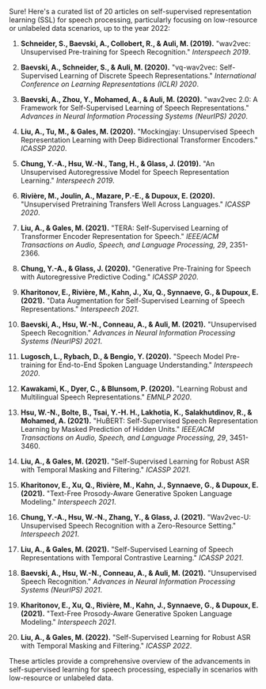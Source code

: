 Sure! Here's a curated list of 20 articles on self-supervised representation learning (SSL) for speech processing, particularly focusing on low-resource or unlabeled data scenarios, up to the year 2022:

1. **Schneider, S., Baevski, A., Collobert, R., & Auli, M. (2019).** "wav2vec: Unsupervised Pre-training for Speech Recognition." *Interspeech 2019*.

2. **Baevski, A., Schneider, S., & Auli, M. (2020).** "vq-wav2vec: Self-Supervised Learning of Discrete Speech Representations." *International Conference on Learning Representations (ICLR) 2020*.

3. **Baevski, A., Zhou, Y., Mohamed, A., & Auli, M. (2020).** "wav2vec 2.0: A Framework for Self-Supervised Learning of Speech Representations." *Advances in Neural Information Processing Systems (NeurIPS) 2020*.

4. **Liu, A., Tu, M., & Gales, M. (2020).** "Mockingjay: Unsupervised Speech Representation Learning with Deep Bidirectional Transformer Encoders." *ICASSP 2020*.

5. **Chung, Y.-A., Hsu, W.-N., Tang, H., & Glass, J. (2019).** "An Unsupervised Autoregressive Model for Speech Representation Learning." *Interspeech 2019*.

6. **Rivière, M., Joulin, A., Mazare, P.-E., & Dupoux, E. (2020).** "Unsupervised Pretraining Transfers Well Across Languages." *ICASSP 2020*.

7. **Liu, A., & Gales, M. (2021).** "TERA: Self-Supervised Learning of Transformer Encoder Representation for Speech." *IEEE/ACM Transactions on Audio, Speech, and Language Processing, 29*, 2351-2366.

8. **Chung, Y.-A., & Glass, J. (2020).** "Generative Pre-Training for Speech with Autoregressive Predictive Coding." *ICASSP 2020*.

9. **Kharitonov, E., Rivière, M., Kahn, J., Xu, Q., Synnaeve, G., & Dupoux, E. (2021).** "Data Augmentation for Self-Supervised Learning of Speech Representations." *Interspeech 2021*.

10. **Baevski, A., Hsu, W.-N., Conneau, A., & Auli, M. (2021).** "Unsupervised Speech Recognition." *Advances in Neural Information Processing Systems (NeurIPS) 2021*.

11. **Lugosch, L., Rybach, D., & Bengio, Y. (2020).** "Speech Model Pre-training for End-to-End Spoken Language Understanding." *Interspeech 2020*.

12. **Kawakami, K., Dyer, C., & Blunsom, P. (2020).** "Learning Robust and Multilingual Speech Representations." *EMNLP 2020*.

13. **Hsu, W.-N., Bolte, B., Tsai, Y.-H. H., Lakhotia, K., Salakhutdinov, R., & Mohamed, A. (2021).** "HuBERT: Self-Supervised Speech Representation Learning by Masked Prediction of Hidden Units." *IEEE/ACM Transactions on Audio, Speech, and Language Processing, 29*, 3451-3460.

14. **Liu, A., & Gales, M. (2021).** "Self-Supervised Learning for Robust ASR with Temporal Masking and Filtering." *ICASSP 2021*.

15. **Kharitonov, E., Xu, Q., Rivière, M., Kahn, J., Synnaeve, G., & Dupoux, E. (2021).** "Text-Free Prosody-Aware Generative Spoken Language Modeling." *Interspeech 2021*.

16. **Chung, Y.-A., Hsu, W.-N., Zhang, Y., & Glass, J. (2021).** "Wav2vec-U: Unsupervised Speech Recognition with a Zero-Resource Setting." *Interspeech 2021*.

17. **Liu, A., & Gales, M. (2021).** "Self-Supervised Learning of Speech Representations with Temporal Contrastive Learning." *ICASSP 2021*.

18. **Baevski, A., Hsu, W.-N., Conneau, A., & Auli, M. (2021).** "Unsupervised Speech Recognition." *Advances in Neural Information Processing Systems (NeurIPS) 2021*.

19. **Kharitonov, E., Xu, Q., Rivière, M., Kahn, J., Synnaeve, G., & Dupoux, E. (2021).** "Text-Free Prosody-Aware Generative Spoken Language Modeling." *Interspeech 2021*.

20. **Liu, A., & Gales, M. (2022).** "Self-Supervised Learning for Robust ASR with Temporal Masking and Filtering." *ICASSP 2022*.

These articles provide a comprehensive overview of the advancements in self-supervised learning for speech processing, especially in scenarios with low-resource or unlabeled data.